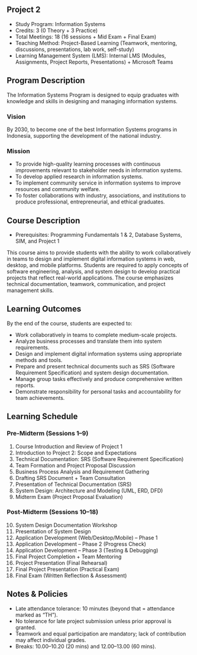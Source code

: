 ## Project 2

- Study Program: Information Systems
- Credits: 3 (0 Theory + 3 Practice)
- Total Meetings: 18 (16 sessions + Mid Exam + Final Exam)
- Teaching Method: Project-Based Learning (Teamwork, mentoring, discussions, presentations, lab work, self-study)
- Learning Management System (LMS): Internal LMS (Modules, Assignments, Project Reports, Presentations) + Microsoft Teams

## Program Description

The Information Systems Program is designed to equip graduates with knowledge and skills in designing and managing information systems.

### Vision

By 2030, to become one of the best Information Systems programs in Indonesia, supporting the development of the national industry.

### Mission

- To provide high-quality learning processes with continuous improvements relevant to stakeholder needs in information systems.
- To develop applied research in information systems.
- To implement community service in information systems to improve resources and community welfare.
- To foster collaborations with industry, associations, and institutions to produce professional, entrepreneurial, and ethical graduates.

## Course Description

- Prerequisites: Programming Fundamentals 1 & 2, Database Systems, SIM, and Project 1

This course aims to provide students with the ability to work collaboratively in teams to design and implement digital information systems in web, desktop, and mobile platforms. Students are required to apply concepts of software engineering, analysis, and system design to develop practical projects that reflect real-world applications. The course emphasizes technical documentation, teamwork, communication, and project management skills.

## Learning Outcomes

By the end of the course, students are expected to:

- Work collaboratively in teams to complete medium-scale projects.
- Analyze business processes and translate them into system requirements.
- Design and implement digital information systems using appropriate methods and tools.
- Prepare and present technical documents such as SRS (Software Requirement Specification) and system design documentation.
- Manage group tasks effectively and produce comprehensive written reports.
- Demonstrate responsibility for personal tasks and accountability for team achievements.

## Learning Schedule

### Pre-Midterm (Sessions 1–9)

1. Course Introduction and Review of Project 1
2. Introduction to Project 2: Scope and Expectations
3. Technical Documentation: SRS (Software Requirement Specification)
4. Team Formation and Project Proposal Discussion
5. Business Process Analysis and Requirement Gathering
6. Drafting SRS Document + Team Consultation
7. Presentation of Technical Documentation (SRS)
8. System Design: Architecture and Modeling (UML, ERD, DFD)
9. Midterm Exam (Project Proposal Evaluation)

### Post-Midterm (Sessions 10–18) 
10. System Design Documentation Workshop
11. Presentation of System Design
12. Application Development (Web/Desktop/Mobile) – Phase 1
13. Application Development – Phase 2 (Progress Check)
14. Application Development – Phase 3 (Testing & Debugging)
15. Final Project Completion + Team Mentoring
16. Project Presentation (Final Rehearsal)
17. Final Project Presentation (Practical Exam)
18. Final Exam (Written Reflection & Assessment)

## Notes & Policies

- Late attendance tolerance: 10 minutes (beyond that = attendance marked as “TH”).
- No tolerance for late project submission unless prior approval is granted.
- Teamwork and equal participation are mandatory; lack of contribution may affect individual grades.
- Breaks: 10.00–10.20 (20 mins) and 12.00–13.00 (60 mins).
